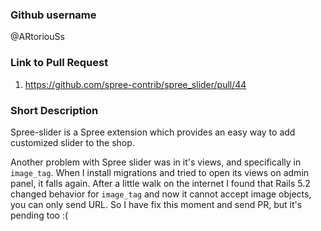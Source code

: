 ### Github username

@ARtoriouSs

### Link to Pull Request

1. https://github.com/spree-contrib/spree_slider/pull/44

### Short Description

Spree-slider is a Spree extension which provides an easy way to add customized slider to the shop.

Another problem with Spree slider was in it's views, and specifically in ```image_tag```. When I install migrations and tried to open its views on admin panel, it falls again. After a little walk on the internet I found that Rails 5.2 changed behavior for ```image_tag``` and now it cannot accept image objects, you can only send URL. So I have fix this moment and send PR, but it's pending too :(
